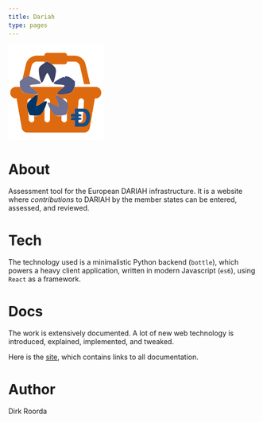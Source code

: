 ```yaml
---
title: Dariah
type: pages
---
```


![logo](images/inkind_logo.png)

# About
Assessment tool for the European DARIAH infrastructure.
It is a website where *contributions* to DARIAH by the member states
can be entered, assessed, and reviewed.

# Tech
The technology used is a minimalistic Python backend (`bottle`),
which powers a heavy client application, written in modern Javascript (`es6`),
using `React` as a framework.

# Docs
The work is extensively documented. 
A lot of new web technology is introduced, explained, implemented, and tweaked.

Here is the [site](https://dariah-beta.dans.knaw.nl), which contains links to all documentation.

# Author
Dirk Roorda
